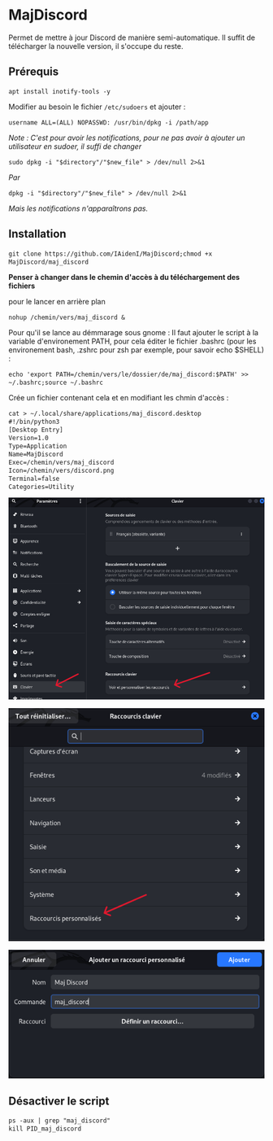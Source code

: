 # MajDiscord
Permet de mettre à jour Discord de manière semi-automatique. Il suffit de télécharger la nouvelle version, il s'occupe du reste.

## Prérequis
<pre><code>apt install inotify-tools -y</code></pre>

Modifier au besoin le fichier `/etc/sudoers` et ajouter :
<pre><code>username ALL=(ALL) NOPASSWD: /usr/bin/dpkg -i /path/app</code></pre>

*Note : C'est pour avoir les notifications, pour ne pas avoir à ajouter un utilisateur en sudoer, il suffi de changer*
<pre><code>sudo dpkg -i "$directory"/"$new_file" > /dev/null 2>&1</code></pre>
*Par*
<pre><code>dpkg -i "$directory"/"$new_file" > /dev/null 2>&1</code></pre>
*Mais les notifications n'apparaîtrons pas.*

## Installation
<pre><code>git clone https://github.com/IAidenI/MajDiscord;chmod +x MajDiscord/maj_discord</code></pre>

**Penser à changer dans le chemin d'accès à du téléchargement des fichiers**

pour le lancer en arrière plan
<pre><code>nohup /chemin/vers/maj_discord &</code></pre>

Pour qu'il se lance au démmarage sous gnome :
Il faut ajouter le script à la variable d'environement PATH, pour cela éditer le fichier .bashrc (pour les environement bash, .zshrc pour zsh par exemple, pour savoir echo $SHELL) :
<pre><code>echo 'export PATH=/chemin/vers/le/dossier/de/maj_discord:$PATH' >> ~/.bashrc;source ~/.bashrc</code></pre>

Crée un fichier contenant cela et en modifiant les chmin d'accès :
<pre><code>cat > ~/.local/share/applications/maj_discord.desktop
#!/bin/python3
[Desktop Entry]
Version=1.0
Type=Application
Name=MajDiscord
Exec=/chemin/vers/maj_discord
Icon=/chemin/vers/discord.png
Terminal=false
Categories=Utility</code></pre>

<p align="center">
  <img src="./src/image/1.png"/>
</p>
<p align="center">
  <img src="./src/image/2.png"/>
</p>
<p align="center">
  <img src="./src/image/3.png"/>
</p>

## Désactiver le script
<pre><code>ps -aux | grep "maj_discord"
kill PID_maj_discord</code></pre>
